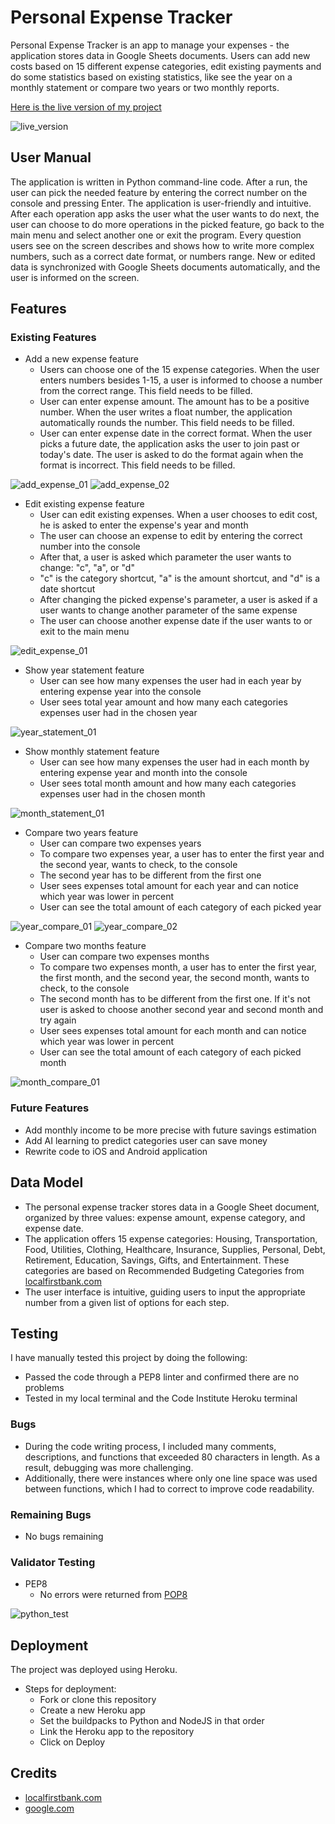 # Personal Expense Tracker

Personal Expense Tracker is an app to manage your expenses - the application stores data in Google Sheets documents. Users can add new costs based on 15 different expense categories, edit existing payments and do some statistics based on existing statistics, like see the year on a monthly statement or compare two years or two monthly reports.

[Here is the live version of my project](https://expense-tracker-app.herokuapp.com/)

![live_version](https://user-images.githubusercontent.com/119242394/229491565-58a0ef95-6435-460d-ad10-1bd9241d302c.png)

## User Manual

The application is written in Python command-line code. After a run, the user can pick the needed feature by entering the correct number on the console and pressing Enter. The application is user-friendly and intuitive. After each operation app asks the user what the user wants to do next, the user can choose to do more operations in the picked feature, go back to the main menu and select another one or exit the program. Every question users see on the screen describes and shows how to write more complex numbers, such as a correct date format, or numbers range. New or edited data is synchronized with Google Sheets documents automatically, and the user is informed on the screen.

## Features

### Existing Features

- Add a new expense feature
  - Users can choose one of the 15 expense categories. When the user enters numbers besides 1-15, a user is informed to choose a number from the correct range. This field needs to be filled.
  - User can enter expense amount. The amount has to be a positive number. When the user writes a float number, the application automatically rounds the number. This field needs to be filled.
  - User can enter expense date in the correct format. When the user picks a future date, the application asks the user to join past or today's date. The user is asked to do the format again when the format is incorrect. This field needs to be filled.

![add_expense_01](https://user-images.githubusercontent.com/119242394/229900090-9351707b-c0b3-46d6-b290-e5df731ce904.png) ![add_expense_02](https://user-images.githubusercontent.com/119242394/229900118-b846f759-d986-4c4e-b33f-08f356491375.png)

  
- Edit existing expense feature
  - User can edit existing expenses. When a user chooses to edit cost, he is asked to enter the expense's year and month
  - The user can choose an expense to edit by entering the correct number into the console
  - After that, a user is asked which parameter the user wants to change: "c", "a", or "d"
  - "c" is the category shortcut, "a" is the amount shortcut, and "d" is a date shortcut
  - After changing the picked expense's parameter, a user is asked if a user wants to change another parameter of the same expense
  - The user can choose another expense date if the user wants to or exit to the main menu

![edit_expense_01](https://user-images.githubusercontent.com/119242394/229901117-93003239-3568-4f21-8a92-221e42c51764.png)

- Show year statement feature
  - User can see how many expenses the user had in each year by entering expense year into the console
  - User sees total year amount and how many each categories expenses user had in the chosen year

![year_statement_01](https://user-images.githubusercontent.com/119242394/229901827-b8aaf781-0710-4acb-b8c8-27c875d01365.png)


- Show monthly statement feature
  - User can see how many expenses the user had in each month by entering expense year and month into the console
  - User sees total month amount and how many each categories expenses user had in the chosen month

![month_statement_01](https://user-images.githubusercontent.com/119242394/229902159-1be0c800-ef0e-44a0-95ca-6391d869be12.png)

- Compare two years feature
  - User can compare two expenses years
  - To compare two expenses year, a user has to enter the first year and the second year, wants to check, to the console
  - The second year has to be different from the first one
  - User sees expenses total amount for each year and can notice which year was lower in percent
  - User can see the total amount of each category of each picked year

![year_compare_01](https://user-images.githubusercontent.com/119242394/229902647-771e687e-22ff-4669-98e5-cdb02ee84c04.png)
![year_compare_02](https://user-images.githubusercontent.com/119242394/229902667-5e6c9795-3131-4cde-8af7-a0d3a3935a68.png)

- Compare two months feature
  - User can compare two expenses months
  - To compare two expenses month, a user has to enter the first year, the first month, and the second year, the second month, wants to check, to the console
  - The second month has to be different from the first one. If it's not user is asked to choose another second year and second month and try again
  - User sees expenses total amount for each month and can notice which year was lower in percent
  - User can see the total amount of each category of each picked month

![month_compare_01](https://user-images.githubusercontent.com/119242394/229903300-55140e64-021f-44ba-ba93-37826265c28b.png)

### Future Features
- Add monthly income to be more precise with future savings estimation 
- Add AI learning to predict categories user can save money
- Rewrite code to iOS and Android application

## Data Model
- The personal expense tracker stores data in a Google Sheet document, organized by three values: expense amount, expense category, and expense date.
- The application offers 15 expense categories: Housing, Transportation, Food, Utilities, Clothing, Healthcare, Insurance, Supplies, Personal, Debt, Retirement, Education, Savings, Gifts, and Entertainment. These categories are based on Recommended Budgeting Categories from [localfirstbank.com](https://localfirstbank.com/article/budgeting-101-personal-budget-categories/)
- The user interface is intuitive, guiding users to input the appropriate number from a given list of options for each step.

## Testing
I have manually tested this project by doing the following:
- Passed the code through a PEP8 linter and confirmed there are no problems
- Tested in my local terminal and the Code Institute Heroku terminal

### Bugs
- During the code writing process, I included many comments, descriptions, and functions that exceeded 80 characters in length. As a result, debugging was more challenging.
- Additionally, there were instances where only one line space was used between functions, which I had to correct to improve code readability.

### Remaining Bugs
- No bugs remaining

### Validator Testing
- PEP8
  - No errors were returned from [POP8](https://pep8ci.herokuapp.com/)

![python_test](https://user-images.githubusercontent.com/119242394/229908393-891ebc80-681c-45e3-a6fe-fe40af5443ac.png)

## Deployment
The project was deployed using Heroku.

- Steps for deployment:
  - Fork or clone this repository
  - Create a new Heroku app
  - Set the buildpacks to Python and NodeJS in that order
  - Link the Heroku app to the repository
  - Click on Deploy

## Credits
- [localfirstbank.com](https://localfirstbank.com/article/budgeting-101-personal-budget-categories/)
- [google.com](https://www.google.pl/)
